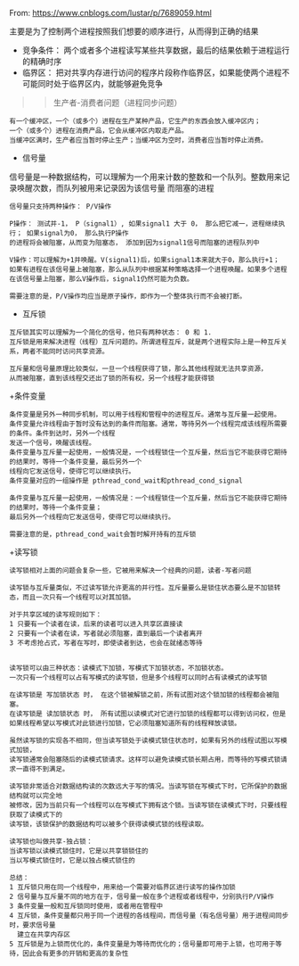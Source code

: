 
From: https://www.cnblogs.com/lustar/p/7689059.html

主要是为了控制两个进程按照我们想要的顺序进行，从而得到正确的结果
+ 竞争条件： 两个或者多个进程读写某些共享数据，最后的结果依赖于进程运行的精确时序 
+ 临界区： 把对共享内存进行访问的程序片段称作临界区，如果能使两个进程不可能同时处于临界区内，就能够避免竞争
>> 生产者-消费者问题（进程同步问题）

    有一个缓冲区，一个（或多个）进程在生产某种产品，它生产的东西会放入缓冲区内；
    一个（或多个）进程在消费产品，它会从缓冲区内取走产品。
    当缓冲区满时，生产者应当暂时停止生产；当缓冲区为空时，消费者应当暂时停止消费。

+ 信号量

信号量是一种数据结构，可以理解为一个用来计数的整数和一个队列。整数用来记录唤醒次数，而队列被用来记录因为该信号量
而阻塞的进程
```
信号量只支持两种操作： P/V操作

P操作： 测试并-1， P（signal1）, 如果signal1 大于 0， 那么把它减一，进程继续执行； 如果signal为0， 那么执行P操作
的进程将会被阻塞，从而变为阻塞态， 添加到因为signal1信号而阻塞的进程队列中

V操作：可以理解为+1并唤醒。V(signal1)后，如果signal1本来就大于0，那么执行+1；
如果有进程在该信号量上被阻塞，那么从队列中根据某种策略选择一个进程唤醒。如果多个进程在该信号量上阻塞，那么V操作后，signal1仍然可能为负数。

需要注意的是，P/V操作均应当是原子操作，即作为一个整体执行而不会被打断。
```

+ 互斥锁
```
互斥锁其实可以理解为一个简化的信号，他只有两种状态： 0 和 1.
互斥锁是用来解决进程（线程）互斥问题的。所谓进程互斥，就是两个进程实际上是一种互斥关系，两者不能同时访问共享资源。

互斥量和信号量原理比较类似，一旦一个线程获得了锁，那么其他线程就无法共享资源，
从而被阻塞，直到该线程交还出了锁的所有权，另一个线程才能获得锁

```
+条件变量
```
条件变量是另外一种同步机制，可以用于线程和管程中的进程互斥。通常与互斥量一起使用。
条件变量允许线程由于暂时没有达到的条件而阻塞。通常，等待另外一个线程完成该线程所需要的条件。条件到达时，另外一个线程
发送一个信号，唤醒该线程。
条件变量与互斥量一起使用，一般情况是，一个线程锁住一个互斥量，然后当它不能获得它期待的结果时，等待一个条件变量，最后另外一个
线程向它发送信号，使得它可以继续执行。
条件变量对应的一组操作是 pthread_cond_wait和pthread_cond_signal

条件变量与互斥量一起使用，一般情况是：一个线程锁住一个互斥量，然后当它不能获得它期待的结果时，等待一个条件变量；
最后另外一个线程向它发送信号，使得它可以继续执行。

需要注意的是，pthread_cond_wait会暂时解开持有的互斥锁

```
+读写锁
```
读写锁相对上面的问题会复杂一些，它被用来解决一个经典的问题，读者-写者问题

读写锁与互斥量类似，不过读写锁允许更高的并行性。互斥量要么是锁住状态要么是不加锁转态，而且一次只有一个线程可以对其加锁。

对于共享区域的读写规则如下：
1 只要有一个读者在读，后来的读者可以进入共享区直接读
2 只要有一个读者在读，写者就必须阻塞，直到最后一个读者离开
3 不考虑抢占式，写者在写时，即使读者到达，也会在就绪态等待


读写锁可以由三种状态：读模式下加锁，写模式下加锁状态，不加锁状态。
一次只有一个线程可以占有写模式的读写锁，但是多个线程可以同时占有读模式的读写锁

在读写锁是 写加锁状态 时， 在这个锁被解锁之前，所有试图对这个锁加锁的线程都会被阻塞。
在读写锁是 读加锁状态 时， 所有试图以读模式对它进行加锁的线程都可以得到访问权，但是
如果线程希望以写模式对此锁进行加锁，它必须阻塞知道所有的线程释放读锁。

虽然读写锁的实现各不相同，但当读写锁处于读模式锁住状态时，如果有另外的线程试图以写模式加锁，
读写锁通常会阻塞随后的读模式锁请求。这样可以避免读模式锁长期占用，而等待的写模式锁请求一直得不到满足。

读写锁非常适合对数据结构读的次数远大于写的情况。当读写锁在写模式下时，它所保护的数据结构就可以完全地
被修改，因为当前只有一个线程可以在写模式下拥有这个锁。当读写锁在读模式下时，只要线程获取了读模式下的
读写锁，该锁保护的数据结构可以被多个获得读模式锁的线程读取。

读写锁也叫做共享-独占锁：
当读写锁以读模式锁住时，它是以共享锁锁住的
当以写模式锁住时，它是以独占模式锁住的

总结：
1 互斥锁只用在同一个线程中，用来给一个需要对临界区进行读写的操作加锁
2 信号量与互斥量不同的地方在于，信号量一般在多个进程或者线程中，分别执行P/V操作
3 条件变量一般和互斥锁同时使用，或者用在管程中
4 互斥锁，条件变量都只用于同一个进程的各线程间，而信号量（有名信号量）用于进程间同步时，要求信号量
  建立在共享内存区
5 互斥锁是为上锁而优化的，条件变量是为等待而优化的；信号量即可用于上锁，也可用于等待，因此会有更多的开销和更高的复杂性

```
